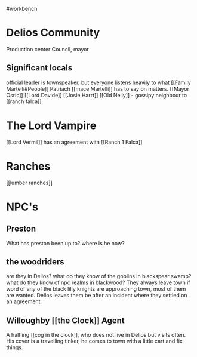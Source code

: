 #workbench
# Delios Community
Production center
Council, mayor
## Significant locals
official leader is townspeaker, but everyone listens heavily to what [[Family Martelli#People]] Patriach [[mace Martelli]] has to say on matters.
[[Mayor Osric]]
[[Lord Davide]]
[[Josie Harrt]]
[[Old Nelly]] - gossipy neighbour to [[ranch falca]]


# The Lord Vampire 
[[Lord Vermil]] has an agreement with [[Ranch 1 Falca]]

# Ranches
[[lumber ranches]]

# NPC's
## Preston
What has preston been up to? 
where is he now?

## the woodriders
are they in Delios?
what do they know of the goblins in blackspear swamp?
what do they know of npc realms in blackwood?
They always leave town if word of any of the black lilly knights are approaching town, most of them are wanted. Delios leaves them be after an incident where they settled on an agreement.
## Willoughby [[the Clock]] Agent
A halfling [[cog in the clock]], who does not live in Delios but visits often. His cover is a travelling tinker, he comes to town with a little cart and fix things.
## 

